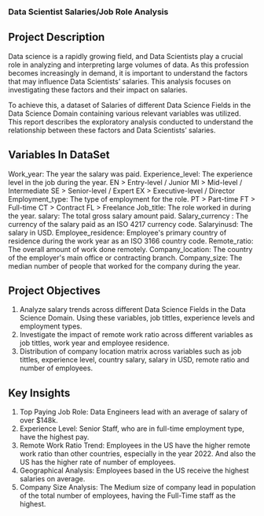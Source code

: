 ### Data Scientist Salaries/Job Role Analysis

## Project Description
Data science is a rapidly growing field, and Data Scientists play a crucial role in analyzing and interpreting large volumes of data. As this profession becomes increasingly in demand, it is important to understand the factors that may influence Data Scientists’ salaries. This analysis focuses on investigating these factors and their impact on salaries. 

To achieve this, a dataset of Salaries of different Data Science Fields in the Data Science Domain containing various relevant variables was utilized. This report describes the exploratory analysis conducted to understand the relationship between these factors and Data Scientists’ salaries. 

## Variables In DataSet
Work_year: The year the salary was paid. 
Experience_level: The experience level in the job during the year. 
EN > Entry-level / Junior 
MI > Mid-level / Intermediate 
SE > Senior-level / Expert 
EX > Executive-level / Director 
Employment_type: The type of employment for the role. 
PT > Part-time 
FT > Full-time 
CT > Contract 
FL > Freelance 
Job_title: The role worked in during the year. salary: The total gross salary amount paid. 
Salary_currency : The currency of the salary paid as an ISO 4217 currency code. 
Salaryinusd: The salary in USD. 
Employee_residence: Employee's primary country of residence during the work year as an ISO 3166 country code. 
Remote_ratio: The overall amount of work done remotely. 
Company_location: The country of the employer's main office or contracting branch. 
Company_size: The median number of people that worked for the company during the year. 

## Project Objectives
1. Analyze salary trends across different Data Science Fields in the Data Science Domain. Using these variables, job tittles, experience levels and employment types.
2. Investigate the impact of remote work ratio across different variables as job tittles, work year and employee residence.
3. Distribution of company location matrix across variables such as job tittles, experience level, country salary, salary in USD, remote ratio and number of employees.

## Key Insights
1. Top Paying Job Role: Data Engineers lead with an average of salary of over $148k.
2.  Experience Level: Senior Staff, who are in full-time employment type, have the highest pay.
3.  Remote Work Ratio Trend: Employees in the US have the higher remote work ratio than other countries, especially in the year 2022. And also the US has the higher rate of number of employees.
4. Geographical Analysis: Employees based in the US receive the highest salaries on average.
5. Company Size Analysis: The Medium size of company lead in population of the total number of employees, having the Full-Time staff as the highest.
